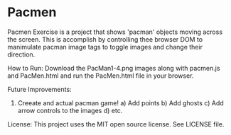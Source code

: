 # Pacmen
Pacmen Exercise is a project that shows 'pacman' objects moving across the screen. This is accomplish by controlling thee browser DOM to manimulate pacman image tags to toggle images and change their direction.

How to Run: Download the PacMan1-4.png images along with pacmen.js and PacMen.html and run the PacMen.html file in your browser.

Future Improvements:
1) Creeate and actual pacman game!
  a) Add points
  b) Add ghosts
  c) Add arrow controls to the images
  d) etc.

License: This project uses the MIT open source license. See LICENSE file.
